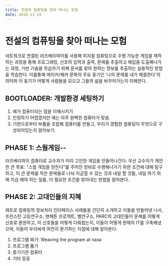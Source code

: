 ```yaml
---
title: 전설의 컴퓨팅을 찾아 떠나는 모험
date: 2016-11-24
---
```


# 전설의 컴퓨팅을 찾아 떠나는 모험

네트워크로 연결된 라즈베리파이를 사용해 피지컬 컴퓨팅으로 수행 가능한 게임을 제작하는 과정을 통해 프로그래밍, 신호의 입력과 출력, 문제를 추출하고 해답을 도출해나가는 과정, 기반 기술을 학습하기 위해 문서를 찾아 원하는 정보를 추출하는 실용적인 방법을 학습한다. 이를통해 메이커/해커 문화의 주요 동기인 '나의 문제를 내가 해결한다'의 의미와 이 동기가 어떻게 사람들을 모으고 그들의 삶을 바꾸어가는지 이해한다.

## BOOTLOADER: 개발환경 세팅하기

1. 얘가 컴퓨터라는 점을 이해시키기
2. 인정하기 어렵겠지만 얘는 아주 완벽한 컴퓨터가 맞음.
3. 기판으로부터 부품을 조립해 컴퓨터를 만들고, 우리가 경험한 컴퓨팅이 무엇으로 구성되어있는지 알아보기.

## PHASE 1: 스웜게임--

라즈베리파이 컴퓨터로 교수자가 미리 고안한 게임을 만들어나간다. 우선 교수자가 제안한 큰 목표: "스웜 개임을 만든다"를 주어진 장비로 수행해나가기 위한 조건에 대해 탐구하고, 이 큰 문제를 작은 문제들로 나눠 지금헐 수 있는 것과 내일 할 것들, 내일 하기 위해 지금 해야 하는 일들, 더 필요한 조건을 찾아내는 방법을 알아본다. 

## PHASE 2: 고대인들의 지혜

레트로 컴퓨팅의 정보처리 인터페이스 사례들을 간단히 소개하고 이들을 만들어낸 나사, 프린스턴 고등연구소, 맨해튼 프로젝트, 벨연구소, PARC의 고대인들이 문제를 어떻게 신호로 환원하고, 이 신호들을 어떻게 다뤄왔는지, 이들이 어떻게 현재의 IT를 구축해냈으며, 이들이 우리에게 여전히 환기하는 지점에 대해 알아본다.

1. 프로그램 짜기: Weaving the program at nasa
2. 프로그램 뚫기
3. 증기기관 컴퓨터
4. 기타 등등
